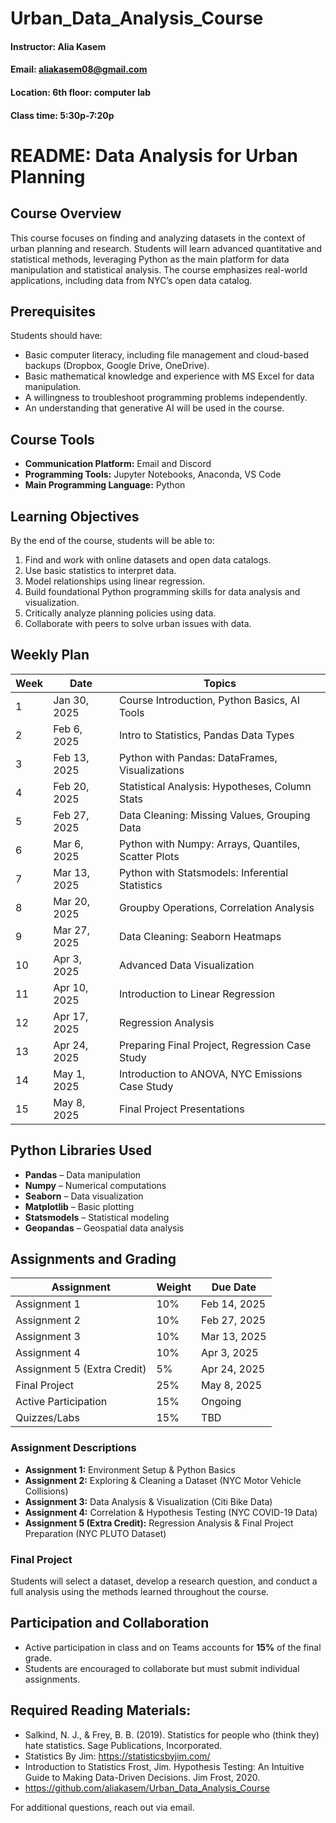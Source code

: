 # Urban_Data_Analysis_Course
#### Instructor: Alia Kasem
#### Email: aliakasem08@gmail.com
#### Location: 6th floor: computer lab
#### Class time:  5:30p-7:20p 

# README: Data Analysis for Urban Planning

## Course Overview
This course focuses on finding and analyzing datasets in the context of urban planning and research. Students will learn advanced quantitative and statistical methods, leveraging Python as the main platform for data manipulation and statistical analysis. The course emphasizes real-world applications, including data from NYC’s open data catalog.

## Prerequisites
Students should have:
- Basic computer literacy, including file management and cloud-based backups (Dropbox, Google Drive, OneDrive).
- Basic mathematical knowledge and experience with MS Excel for data manipulation.
- A willingness to troubleshoot programming problems independently.
- An understanding that generative AI will be used in the course.

## Course Tools
- **Communication Platform:** Email and Discord 
- **Programming Tools:** Jupyter Notebooks, Anaconda, VS Code
- **Main Programming Language:** Python

## Learning Objectives
By the end of the course, students will be able to:
1. Find and work with online datasets and open data catalogs.
2. Use basic statistics to interpret data.
3. Model relationships using linear regression.
4. Build foundational Python programming skills for data analysis and visualization.
5. Critically analyze planning policies using data.
6. Collaborate with peers to solve urban issues with data.

## Weekly Plan
| Week | Date       | Topics |
|------|------------|--------------------------------------------------------|
| 1    | Jan 30, 2025 | Course Introduction, Python Basics, AI Tools |
| 2    | Feb 6, 2025  | Intro to Statistics, Pandas Data Types |
| 3    | Feb 13, 2025 | Python with Pandas: DataFrames, Visualizations |
| 4    | Feb 20, 2025 | Statistical Analysis: Hypotheses, Column Stats |
| 5    | Feb 27, 2025 | Data Cleaning: Missing Values, Grouping Data |
| 6    | Mar 6, 2025  | Python with Numpy: Arrays, Quantiles, Scatter Plots |
| 7    | Mar 13, 2025 | Python with Statsmodels: Inferential Statistics |
| 8    | Mar 20, 2025 | Groupby Operations, Correlation Analysis |
| 9    | Mar 27, 2025 | Data Cleaning: Seaborn Heatmaps |
| 10   | Apr 3, 2025  | Advanced Data Visualization |
| 11   | Apr 10, 2025 | Introduction to Linear Regression |
| 12   | Apr 17, 2025 | Regression Analysis |
| 13   | Apr 24, 2025 | Preparing Final Project, Regression Case Study |
| 14   | May 1, 2025  | Introduction to ANOVA, NYC Emissions Case Study |
| 15   | May 8, 2025  | Final Project Presentations |

## Python Libraries Used
- **Pandas** – Data manipulation
- **Numpy** – Numerical computations
- **Seaborn** – Data visualization
- **Matplotlib** – Basic plotting
- **Statsmodels** – Statistical modeling
- **Geopandas** – Geospatial data analysis

## Assignments and Grading
| Assignment | Weight | Due Date |
|------------|--------|----------|
| Assignment 1 | 10% | Feb 14, 2025 |
| Assignment 2 | 10% | Feb 27, 2025 |
| Assignment 3 | 10% | Mar 13, 2025 |
| Assignment 4 | 10% | Apr 3, 2025 |
| Assignment 5 (Extra Credit) | 5% | Apr 24, 2025 |
| Final Project | 25% | May 8, 2025 |
| Active Participation | 15% | Ongoing |
| Quizzes/Labs  | 15% | TBD |
### Assignment Descriptions
- **Assignment 1:** Environment Setup & Python Basics
- **Assignment 2:** Exploring & Cleaning a Dataset (NYC Motor Vehicle Collisions)
- **Assignment 3:** Data Analysis & Visualization (Citi Bike Data)
- **Assignment 4:** Correlation & Hypothesis Testing (NYC COVID-19 Data)
- **Assignment 5 (Extra Credit):** Regression Analysis & Final Project Preparation (NYC PLUTO Dataset)

### Final Project
Students will select a dataset, develop a research question, and conduct a full analysis using the methods learned throughout the course.

## Participation and Collaboration
- Active participation in class and on Teams accounts for **15%** of the final grade.
- Students are encouraged to collaborate but must submit individual assignments.
## Required Reading Materials:
- Salkind, N. J., & Frey, B. B. (2019). Statistics for people who (think they) hate statistics. Sage Publications, Incorporated.
- Statistics By Jim: https://statisticsbyjim.com/
- Introduction to Statistics
Frost, Jim. Hypothesis Testing: An Intuitive Guide to Making Data-Driven Decisions. Jim Frost, 2020.
- https://github.com/aliakasem/Urban_Data_Analysis_Course

For additional questions, reach out via email.

